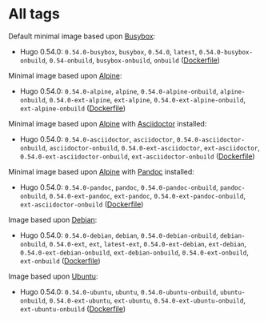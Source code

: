# All tags

Default minimal image based upon [Busybox](https://hub.docker.com/r/_/busybox/):
* Hugo 0.54.0: `0.54.0-busybox`, `busybox`, `0.54.0`, `latest`, `0.54.0-busybox-onbuild`, `0.54-onbuild`, `busybox-onbuild`, `onbuild` ([Dockerfile](https://github.com/aaronforce1/docker-hugo/blob/0.54.0/dist/busybox/Dockerfile-busybox))

Minimal image based upon [Alpine](https://hub.docker.com/r/_/alpine/):
* Hugo 0.54.0: `0.54.0-alpine`, `alpine`, `0.54.0-alpine-onbuild`, `alpine-onbuild`, `0.54.0-ext-alpine`, `ext-alpine`, `0.54.0-ext-alpine-onbuild`, `ext-alpine-onbuild` ([Dockerfile](https://github.com/aaronforce1/docker-hugo/blob/0.54.0/dist/alpine/Dockerfile-alpine))

Minimal image based upon [Alpine](https://hub.docker.com/r/_/alpine/) with [Asciidoctor](http://asciidoctor.org/) installed:
* Hugo 0.54.0: `0.54.0-asciidoctor`, `asciidoctor`, `0.54.0-asciidoctor-onbuild`, `asciidoctor-onbuild`, `0.54.0-ext-asciidoctor`, `ext-asciidoctor`, `0.54.0-ext-asciidoctor-onbuild`, `ext-asciidoctor-onbuild` ([Dockerfile](https://github.com/aaronforce1/docker-hugo/blob/0.54.0/dist/alpine/Dockerfile-asciidoctor))

Minimal image based upon [Alpine](https://hub.docker.com/r/_/alpine/) with [Pandoc](https://pandoc.org/) installed:
* Hugo 0.54.0: `0.54.0-pandoc`, `pandoc`, `0.54.0-pandoc-onbuild`, `pandoc-onbuild`, `0.54.0-ext-pandoc`, `ext-pandoc`, `0.54.0-ext-pandoc-onbuild`, `ext-asciidoctor-onbuild` ([Dockerfile](https://github.com/aaronforce1/docker-hugo/blob/0.54.0/dist/alpine/Dockerfile-pandoc))

Image based upon [Debian](https://hub.docker.com/r/_/debian/):
* Hugo 0.54.0: `0.54.0-debian`, `debian`, `0.54.0-debian-onbuild`, `debian-onbuild`, `0.54.0-ext`, `ext`, `latest-ext`, `0.54.0-ext-debian`, `ext-debian`, `0.54.0-ext-debian-onbuild`, `ext-debian-onbuild`, `0.54.0-ext-onbuild`, `ext-onbuild` ([Dockerfile](https://github.com/aaronforce1/docker-hugo/blob/0.54.0/dist/debian/Dockerfile-debian))

Image based upon [Ubuntu](https://hub.docker.com/r/_/ubuntu/):
* Hugo 0.54.0: `0.54.0-ubuntu`, `ubuntu`, `0.54.0-ubuntu-onbuild`, `ubuntu-onbuild`, `0.54.0-ext-ubuntu`, `ext-ubuntu`, `0.54.0-ext-ubuntu-onbuild`, `ext-ubuntu-onbuild` ([Dockerfile](https://github.com/aaronforce1/docker-hugo/blob/0.54.0/dist/ubuntu/Dockerfile-ubuntu))

